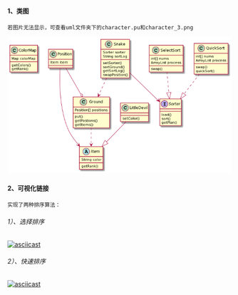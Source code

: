 #### 1、类图
    若图片无法显示，可查看uml文件夹下的character.pu和character_3.png
![](uml/character_3.png)

#### 2、可视化链接
    实现了两种排序算法：
###### 1）、选择排序
[![asciicast](https://asciinema.org/a/436507.svg)](https://asciinema.org/a/JqACq1UcBfHq0jar0uhnRKsig)

###### 2）、快速排序
[![asciicast](https://asciinema.org/a/436507.svg)](https://asciinema.org/a/OFY04Rsvvu3DTu3uzAWCWYo21)
